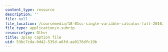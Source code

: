 ```yaml
---
content_type: resource
description: ''
file: null
file_location: /coursemedia/18-01sc-single-variable-calculus-fall-2010/53bc7cda0d42535da6fdaa9176dfc19b_9v25gg2qJYE.vtt
file_type: application/x-subrip
resourcetype: Other
title: 3play caption file
uid: 53bc7cda-0d42-535d-a6fd-aa9176dfc19b
---
```

